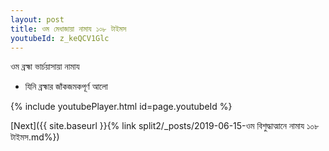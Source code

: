 ```yaml
---
layout: post
title: ওম মেধাজায়া নামায ১০৮ টাইমস
youtubeId: z_keQCV1Glc
---
```

 
 
 ওম ব্রহ্মা ভার্চয়াসায়া নামায  
 
 -  যিনি ব্রহ্মার জাঁকজমকপূর্ণ আলো 
 
  
 
  
 
 
 
 
 
 


{% include youtubePlayer.html id=page.youtubeId %}
 
[Next]({{ site.baseurl }}{% link  split2/_posts/2019-06-15-ওম বিশুদ্ধাত্মানে নামায  ১০৮ টাইমস.md%})
 
